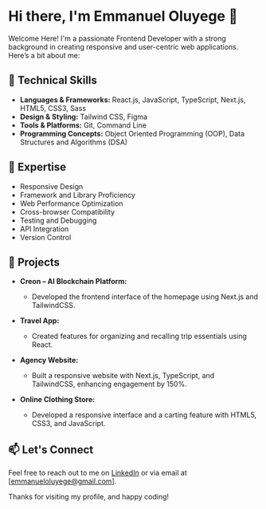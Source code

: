 # Hi there, I'm Emmanuel Oluyege 👋

Welcome Here! I'm a passionate Frontend Developer with a strong background in creating responsive and user-centric web applications. Here’s a bit about me:

## 🔧 Technical Skills
- **Languages & Frameworks:** React.js, JavaScript, TypeScript, Next.js, HTML5, CSS3, Sass
- **Design & Styling:** Tailwind CSS, Figma
- **Tools & Platforms:** Git, Command Line
- **Programming Concepts:** Object Oriented Programming (OOP), Data Structures and Algorithms (DSA)

## 🌟 Expertise
- Responsive Design
- Framework and Library Proficiency
- Web Performance Optimization
- Cross-browser Compatibility
- Testing and Debugging
- API Integration
- Version Control
  

## 🚀 Projects
- **Creon – AI Blockchain Platform:**
  - Developed the frontend interface of the homepage using Next.js and TailwindCSS.
  
- **Travel App:**
  - Created features for organizing and recalling trip essentials using React.
  
- **Agency Website:**
  - Built a responsive website with Next.js, TypeScript, and TailwindCSS, enhancing engagement by 150%.
  
- **Online Clothing Store:**
  - Developed a responsive interface and a carting feature with HTML5, CSS3, and JavaScript.

## 📫 Let's Connect
Feel free to reach out to me on [LinkedIn](
https://www.linkedin.com/in/emmanuel-oluyege-a24769244/) or via email at [emmanueloluyege@gmail.com].

Thanks for visiting my profile, and happy coding!
